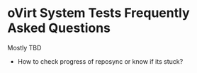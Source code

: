 oVirt System Tests Frequently Asked Questions
==============================================
Mostly TBD

* How to check progress of reposync or know if its stuck?

